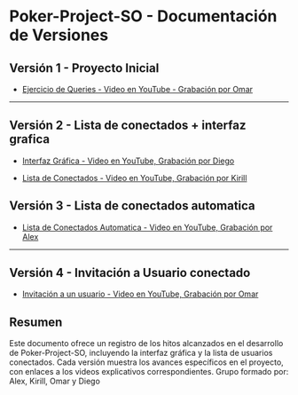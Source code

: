 # Poker-Project-SO - Documentación de Versiones

## Versión 1 - Proyecto Inicial

- [Ejercicio de Queries - Video en YouTube - Grabación por Omar](https://www.youtube.com/watch?v=uQp3AUzeZZ0)

---

## Versión 2 - Lista de conectados + interfaz grafica

- [Interfaz Gráfica - Video en YouTube, Grabación por Diego](https://youtu.be/k3PsX1AGdEY)

- [Lista de Conectados - Video en YouTube, Grabación por Kirill](https://youtu.be/lrq0H9zfqRg)

## Versión 3 - Lista de conectados automatica

- [Lista de Conectados Automatica - Video en YouTube, Grabación por Alex](https://youtu.be/a0Ts37mjHMM)

---

## Versión 4 - Invitación a Usuario conectado

- [Invitación a un usuario - Video en YouTube, Grabación por Omar](https://youtu.be/SfmMohPnLzs)

## Resumen

Este documento ofrece un registro de los hitos alcanzados en el desarrollo de Poker-Project-SO, incluyendo la interfaz gráfica y la lista de usuarios conectados. Cada versión muestra los avances específicos en el proyecto, con enlaces a los videos explicativos correspondientes. 
Grupo formado por: Alex, Kirill, Omar y Diego
